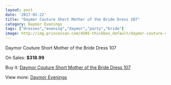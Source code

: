 ```yaml
---
layout: post
date: '2017-01-22'
title: "Daymor Couture Short Mother of the Bride Dress 107"
category: Daymor Evenings
tags: ["dresses","evening","daymor","party","bride"]
image: http://img.princessan.com/4505-thickbox_default/daymor-couture-short-mother-of-the-bride-dress-107.jpg
---
```

Daymor Couture Short Mother of the Bride Dress 107

On Sales: **$318.99**
<a href="https://www.princessan.com/en/daymor-evenings/2135-daymor-couture-short-mother-of-the-bride-dress-107.html"><amp-img layout="responsive" width="600" height="600" src="//img.princessan.com/4505-thickbox_default/daymor-couture-short-mother-of-the-bride-dress-107.jpg" alt="Daymor Couture Short Mother of the Bride Dress 107 0" /></a>
<a href="https://www.princessan.com/en/daymor-evenings/2135-daymor-couture-short-mother-of-the-bride-dress-107.html"><amp-img layout="responsive" width="600" height="600" src="//img.princessan.com/4506-thickbox_default/daymor-couture-short-mother-of-the-bride-dress-107.jpg" alt="Daymor Couture Short Mother of the Bride Dress 107 1" /></a>

Buy it: [Daymor Couture Short Mother of the Bride Dress 107](https://www.princessan.com/en/daymor-evenings/2135-daymor-couture-short-mother-of-the-bride-dress-107.html "Daymor Couture Short Mother of the Bride Dress 107")

View more: [Daymor Evenings](https://www.princessan.com/en/17-daymor-evenings "Daymor Evenings")
